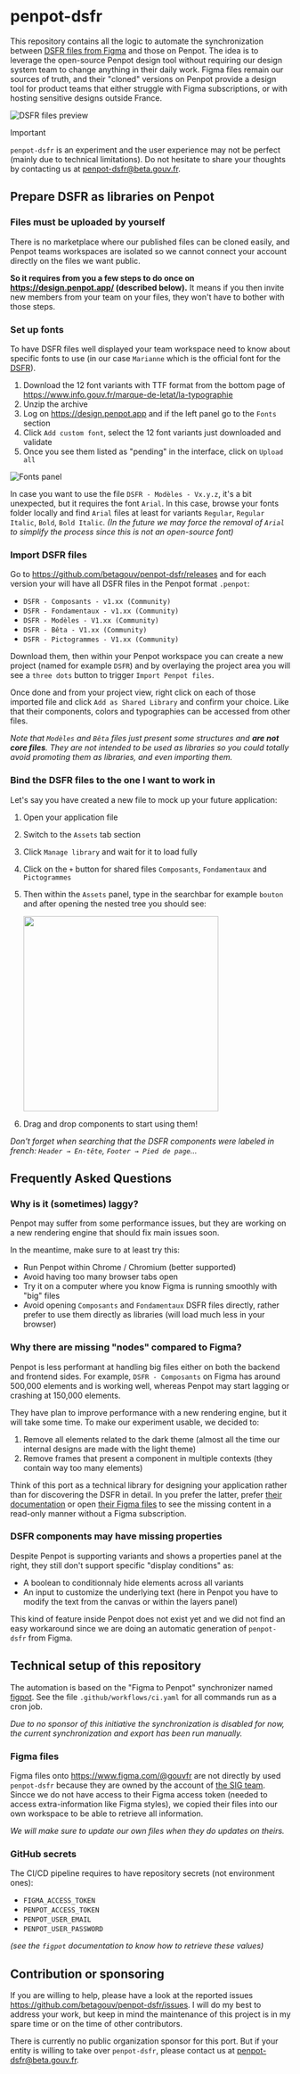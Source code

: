 # penpot-dsfr

This repository contains all the logic to automate the synchronization between [DSFR files from Figma](https://www.figma.com/@gouvfr) and those on Penpot. The idea is to leverage the open-source Penpot design tool without requiring our design system team to change anything in their daily work. Figma files remain our sources of truth, and their "cloned" versions on Penpot provide a design tool for product teams that either struggle with Figma subscriptions, or with hosting sensitive designs outside France.

![](docs/files_preview.png 'DSFR files preview')

> [!IMPORTANT]
> `penpot-dsfr` is an experiment and the user experience may not be perfect (mainly due to technical limitations). Do not hesitate to share your thoughts by contacting us at [penpot-dsfr@beta.gouv.fr](mailto:penpot-dsfr@beta.gouv.fr).

## Prepare DSFR as libraries on Penpot

### Files must be uploaded by yourself

There is no marketplace where our published files can be cloned easily, and Penpot teams workspaces are isolated so we cannot connect your account directly on the files we want public.

**So it requires from you a few steps to do once on https://design.penpot.app/ (described below).** It means if you then invite new members from your team on your files, they won't have to bother with those steps.

### Set up fonts

To have DSFR files well displayed your team workspace need to know about specific fonts to use (in our case `Marianne` which is the official font for the [DSFR](https://github.com/GouvernementFR/dsfr)).

1. Download the 12 font variants with TTF format from the bottom page of https://www.info.gouv.fr/marque-de-letat/la-typographie
2. Unzip the archive
3. Log on https://design.penpot.app and if the left panel go to the `Fonts` section
4. Click `Add custom font`, select the 12 font variants just downloaded and validate
5. Once you see them listed as "pending" in the interface, click on `Upload all`

![](docs/fonts_panel.png 'Fonts panel')

In case you want to use the file `DSFR - Modèles - Vx.y.z`, it's a bit unexpected, but it requires the font `Arial`. In this case, browse your fonts folder locally and find `Arial` files at least for variants `Regular`, `Regular Italic`, `Bold`, `Bold Italic`. _(In the future we may force the removal of `Arial` to simplify the process since this is not an open-source font)_

### Import DSFR files

Go to https://github.com/betagouv/penpot-dsfr/releases and for each version your will have all DSFR files in the Penpot format `.penpot`:

- `DSFR - Composants - v1.xx (Community)`
- `DSFR - Fondamentaux - v1.xx (Community)`
- `DSFR - Modèles - V1.xx (Community)`
- `DSFR - Bêta - V1.xx (Community)`
- `DSFR - Pictogrammes - V1.xx (Community)`

Download them, then within your Penpot workspace you can create a new project (named for example `DSFR`) and by overlaying the project area you will see a `three dots` button to trigger `Import Penpot files`.

Once done and from your project view, right click on each of those imported file and click `Add as Shared Library` and confirm your choice. Like that their components, colors and typographies can be accessed from other files.

_Note that `Modèles` and `Bêta` files just present some structures and **are not core files**. They are not intended to be used as libraries so you could totally avoid promoting them as libraries, and even importing them._

### Bind the DSFR files to the one I want to work in

Let's say you have created a new file to mock up your future application:

1. Open your application file
2. Switch to the `Assets` tab section
3. Click `Manage library` and wait for it to load fully
4. Click on the `+` button for shared files `Composants`, `Fondamentaux` and `Pictogrammes`
5. Then within the `Assets` panel, type in the searchbar for example `bouton` and after opening the nested tree you should see:

   <img src="docs/components_panel.png" alt="" height="350">

6. Drag and drop components to start using them!

_Don't forget when searching that the DSFR components were labeled in french: `Header → En-tête`, `Footer → Pied de page`..._

## Frequently Asked Questions

### Why is it (sometimes) laggy?

Penpot may suffer from some performance issues, but they are working on a new rendering engine that should fix main issues soon.

In the meantime, make sure to at least try this:

- Run Penpot within Chrome / Chromium (better supported)
- Avoid having too many browser tabs open
- Try it on a computer where you know Figma is running smoothly with "big" files
- Avoid opening `Composants` and `Fondamentaux` DSFR files directly, rather prefer to use them directly as libraries (will load much less in your browser)

### Why there are missing "nodes" compared to Figma?

Penpot is less performant at handling big files either on both the backend and frontend sides. For example, `DSFR - Composants` on Figma has around 500,000 elements and is working well, whereas Penpot may start lagging or crashing at 150,000 elements.

They have plan to improve performance with a new rendering engine, but it will take some time. To make our experiment usable, we decided to:

1. Remove all elements related to the dark theme (almost all the time our internal designs are made with the light theme)
2. Remove frames that present a component in multiple contexts (they contain way too many elements)

Think of this port as a technical library for designing your application rather than for discovering the DSFR in detail. In you prefer the latter, prefer [their documentation](https://www.systeme-de-design.gouv.fr/) or open [their Figma files](https://www.figma.com/@gouvfr) to see the missing content in a read-only manner without a Figma subscription.

### DSFR components may have missing properties

Despite Penpot is supporting variants and shows a properties panel at the right, they still don't support specific "display conditions" as:

- A boolean to conditionnaly hide elements across all variants
- An input to customize the underlying text (here in Penpot you have to modify the text from the canvas or within the layers panel)

This kind of feature inside Penpot does not exist yet and we did not find an easy workaround since we are doing an automatic generation of `penpot-dsfr` from Figma.

## Technical setup of this repository

The automation is based on the "Figma to Penpot" synchronizer named [figpot](https://github.com/betagouv/figpot). See the file `.github/workflows/ci.yaml` for all commands run as a cron job.

_Due to no sponsor of this initiative the synchronization is disabled for now, the current synchronization and export has been run manually._

### Figma files

Figma files onto https://www.figma.com/@gouvfr are not directly by used `penpot-dsfr` because they are owned by the account of [the SIG team](https://www.info.gouv.fr/organisation/service-d-information-du-gouvernement-sig). Sincce we do not have access to their Figma access token (needed to access extra-information like Figma styles), we copied their files into our own workspace to be able to retrieve all information.

_We will make sure to update our own files when they do updates on theirs._

### GitHub secrets

The CI/CD pipeline requires to have repository secrets (not environment ones):

- `FIGMA_ACCESS_TOKEN`
- `PENPOT_ACCESS_TOKEN`
- `PENPOT_USER_EMAIL`
- `PENPOT_USER_PASSWORD`

_(see the `figpot` documentation to know how to retrieve these values)_

## Contribution or sponsoring

If you are willing to help, please have a look at the reported issues https://github.com/betagouv/penpot-dsfr/issues. I will do my best to address your work, but keep in mind the maintenance of this project is in my spare time or on the time of other contributors.

There is currently no public organization sponsor for this port. But if your entity is willing to take over `penpot-dsfr`, please contact us at [penpot-dsfr@beta.gouv.fr](mailto:penpot-dsfr@beta.gouv.fr).
